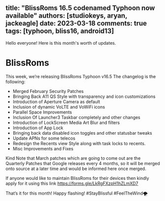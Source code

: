 title: "BlissRoms 16.5 codenamed Typhoon now available"
authors: [studiokeys, aryan, jackeagle]
date: 2023-03-18
comments: true
tags: [typhoon, bliss16, android13]
---

Hello everyone! Here is this month's worth of updates.

# BlissRoms

This week, we’re releasing BlissRoms Typhoon v16.5 The changelog is the following:
- Merged February Security Patches
- Bringing Back A11 QS Style with transparency and icon customizations
- Introduction of Aperture Camera as default
- Inclusion of dynamic VoLTE and VoWiFi icons
- Parallel Space Improvements
- Inclusion Of Launcher3 Taskbar completely and other changes
- Introduction of LockScreen Media Art Blur and filters
- Introduction of App Lock
- Bringing back data disabled icon toggles and other statusbar tweaks
- Update APNs for some telecos
- Redesign the Recents view Style along with task locks to recents.
- Misc Improvements and Fixes

Kind Note that March patches which are going to come out are the Quarterly Patches that Google releases every 4 months, so it will be merged onto source at a later time and would be informed here once merged.

If anyone would like to maintain BlissRoms for their devices then kindly apply for it using this link https://forms.gle/LkRgFXzpH1hZLmXD7

That’s it for this month! Happy flashing!
#StayBlissful #FeelTheWind🌪
